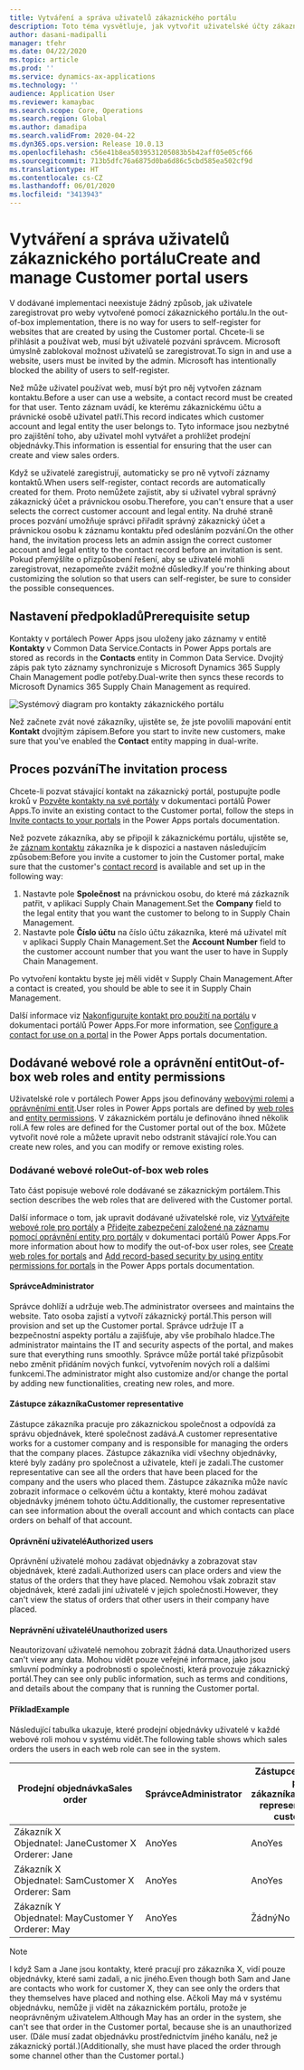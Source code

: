 ```yaml
---
title: Vytváření a správa uživatelů zákaznického portálu
description: Toto téma vysvětluje, jak vytvořit uživatelské účty zákaznického portálu a nastavit pro ně oprávnění.
author: dasani-madipalli
manager: tfehr
ms.date: 04/22/2020
ms.topic: article
ms.prod: ''
ms.service: dynamics-ax-applications
ms.technology: ''
audience: Application User
ms.reviewer: kamaybac
ms.search.scope: Core, Operations
ms.search.region: Global
ms.author: damadipa
ms.search.validFrom: 2020-04-22
ms.dyn365.ops.version: Release 10.0.13
ms.openlocfilehash: c56e41b8ea5039531205083b5b42aff05e05cf66
ms.sourcegitcommit: 713b5dfc76a6875d0ba6d86c5cbd585ea502cf9d
ms.translationtype: HT
ms.contentlocale: cs-CZ
ms.lasthandoff: 06/01/2020
ms.locfileid: "3413943"
---
```

# <a name="create-and-manage-customer-portal-users"></a><span data-ttu-id="0c1c2-103">Vytváření a správa uživatelů zákaznického portálu</span><span class="sxs-lookup"><span data-stu-id="0c1c2-103">Create and manage Customer portal users</span></span>

<span data-ttu-id="0c1c2-104">V dodávané implementaci neexistuje žádný způsob, jak uživatele zaregistrovat pro weby vytvořené pomocí zákaznického portálu.</span><span class="sxs-lookup"><span data-stu-id="0c1c2-104">In the out-of-box implementation, there is no way for users to self-register for websites that are created by using the Customer portal.</span></span> <span data-ttu-id="0c1c2-105">Chcete-li se přihlásit a používat web, musí být uživatelé pozváni správcem. Microsoft úmyslně zablokoval možnost uživatelů se zaregistrovat.</span><span class="sxs-lookup"><span data-stu-id="0c1c2-105">To sign in and use a website, users must be invited by the admin. Microsoft has intentionally blocked the ability of users to self-register.</span></span>

<span data-ttu-id="0c1c2-106">Než může uživatel používat web, musí být pro něj vytvořen záznam kontaktu.</span><span class="sxs-lookup"><span data-stu-id="0c1c2-106">Before a user can use a website, a contact record must be created for that user.</span></span> <span data-ttu-id="0c1c2-107">Tento záznam uvádí, ke kterému zákaznickému účtu a právnické osobě uživatel patří.</span><span class="sxs-lookup"><span data-stu-id="0c1c2-107">This record indicates which customer account and legal entity the user belongs to.</span></span> <span data-ttu-id="0c1c2-108">Tyto informace jsou nezbytné pro zajištění toho, aby uživatel mohl vytvářet a prohlížet prodejní objednávky.</span><span class="sxs-lookup"><span data-stu-id="0c1c2-108">This information is essential for ensuring that the user can create and view sales orders.</span></span>

<span data-ttu-id="0c1c2-109">Když se uživatelé zaregistrují, automaticky se pro ně vytvoří záznamy kontaktů.</span><span class="sxs-lookup"><span data-stu-id="0c1c2-109">When users self-register, contact records are automatically created for them.</span></span> <span data-ttu-id="0c1c2-110">Proto nemůžete zajistit, aby si uživatel vybral správný zákaznický účet a právnickou osobu.</span><span class="sxs-lookup"><span data-stu-id="0c1c2-110">Therefore, you can't ensure that a user selects the correct customer account and legal entity.</span></span> <span data-ttu-id="0c1c2-111">Na druhé straně proces pozvání umožňuje správci přiřadit správný zákaznický účet a právnickou osobu k záznamu kontaktu před odesláním pozvání.</span><span class="sxs-lookup"><span data-stu-id="0c1c2-111">On the other hand, the invitation process lets an admin assign the correct customer account and legal entity to the contact record before an invitation is sent.</span></span> <span data-ttu-id="0c1c2-112">Pokud přemýšlíte o přizpůsobení řešení, aby se uživatelé mohli zaregistrovat, nezapomeňte zvážit možné důsledky.</span><span class="sxs-lookup"><span data-stu-id="0c1c2-112">If you're thinking about customizing the solution so that users can self-register, be sure to consider the possible consequences.</span></span>

## <a name="prerequisite-setup"></a><span data-ttu-id="0c1c2-113">Nastavení předpokladů</span><span class="sxs-lookup"><span data-stu-id="0c1c2-113">Prerequisite setup</span></span>

<span data-ttu-id="0c1c2-114">Kontakty v portálech Power Apps jsou uloženy jako záznamy v entitě **Kontakty** v Common Data Service.</span><span class="sxs-lookup"><span data-stu-id="0c1c2-114">Contacts in Power Apps portals are stored as records in the **Contacts** entity in Common Data Service.</span></span> <span data-ttu-id="0c1c2-115">Dvojitý zápis pak tyto záznamy synchronizuje s Microsoft Dynamics 365 Supply Chain Management podle potřeby.</span><span class="sxs-lookup"><span data-stu-id="0c1c2-115">Dual-write then syncs these records to Microsoft Dynamics 365 Supply Chain Management as required.</span></span>

![![Systémový diagram pro kontakty zákaznického portálu](media/customer-portal-contacts.png "Systémový diagram pro kontakty zákaznického portálu")](media/customer-portal-contacts.png "System diagram for Customer portal contacts")

<span data-ttu-id="0c1c2-117">Než začnete zvát nové zákazníky, ujistěte se, že jste povolili mapování entit **Kontakt** dvojitým zápisem.</span><span class="sxs-lookup"><span data-stu-id="0c1c2-117">Before you start to invite new customers, make sure that you've enabled the **Contact** entity mapping in dual-write.</span></span>

## <a name="the-invitation-process"></a><span data-ttu-id="0c1c2-118">Proces pozvání</span><span class="sxs-lookup"><span data-stu-id="0c1c2-118">The invitation process</span></span>

<span data-ttu-id="0c1c2-119">Chcete-li pozvat stávající kontakt na zákaznický portál, postupujte podle kroků v [Pozvěte kontakty na své portály](https://docs.microsoft.com/powerapps/maker/portals/configure/invite-contacts) v dokumentaci portálů Power Apps.</span><span class="sxs-lookup"><span data-stu-id="0c1c2-119">To invite an existing contact to the Customer portal, follow the steps in [Invite contacts to your portals](https://docs.microsoft.com/powerapps/maker/portals/configure/invite-contacts) in the Power Apps portals documentation.</span></span>

<span data-ttu-id="0c1c2-120">Než pozvete zákazníka, aby se připojil k zákaznickému portálu, ujistěte se, že [záznam kontaktu](https://docs.microsoft.com/powerapps/maker/portals/configure/configure-contacts) zákazníka je k dispozici a nastaven následujícím způsobem:</span><span class="sxs-lookup"><span data-stu-id="0c1c2-120">Before you invite a customer to join the Customer portal, make sure that the customer's [contact record](https://docs.microsoft.com/powerapps/maker/portals/configure/configure-contacts) is available and set up in the following way:</span></span>

1. <span data-ttu-id="0c1c2-121">Nastavte pole **Společnost** na právnickou osobu, do které má zázkazník patřit, v aplikaci Supply Chain Management.</span><span class="sxs-lookup"><span data-stu-id="0c1c2-121">Set the **Company** field to the legal entity that you want the customer to belong to in Supply Chain Management.</span></span>
2. <span data-ttu-id="0c1c2-122">Nastavte pole **Číslo účtu** na číslo účtu zákazníka, které má uživatel mít v aplikaci Supply Chain Management.</span><span class="sxs-lookup"><span data-stu-id="0c1c2-122">Set the **Account Number** field to the customer account number that you want the user to have in Supply Chain Management.</span></span>

<span data-ttu-id="0c1c2-123">Po vytvoření kontaktu byste jej měli vidět v Supply Chain Management.</span><span class="sxs-lookup"><span data-stu-id="0c1c2-123">After a contact is created, you should be able to see it in Supply Chain Management.</span></span>

<span data-ttu-id="0c1c2-124">Další informace viz [Nakonfigurujte kontakt pro použití na portálu](https://docs.microsoft.com/powerapps/maker/portals/configure/configure-contacts) v dokumentaci portálů Power Apps.</span><span class="sxs-lookup"><span data-stu-id="0c1c2-124">For more information, see [Configure a contact for use on a portal](https://docs.microsoft.com/powerapps/maker/portals/configure/configure-contacts) in the Power Apps portals documentation.</span></span>

## <a name="out-of-box-web-roles-and-entity-permissions"></a><span data-ttu-id="0c1c2-125">Dodávané webové role a oprávnění entit</span><span class="sxs-lookup"><span data-stu-id="0c1c2-125">Out-of-box web roles and entity permissions</span></span>

<span data-ttu-id="0c1c2-126">Uživatelské role v portálech Power Apps jsou definovány [webovými rolemi](https://docs.microsoft.com/powerapps/maker/portals/configure/create-web-roles) a [oprávněními entit](https://docs.microsoft.com/powerapps/maker/portals/configure/assign-entity-permissions).</span><span class="sxs-lookup"><span data-stu-id="0c1c2-126">User roles in Power Apps portals are defined by [web roles](https://docs.microsoft.com/powerapps/maker/portals/configure/create-web-roles) and [entity permissions](https://docs.microsoft.com/powerapps/maker/portals/configure/assign-entity-permissions).</span></span> <span data-ttu-id="0c1c2-127">V zákaznickém portálu je definováno ihned několik rolí.</span><span class="sxs-lookup"><span data-stu-id="0c1c2-127">A few roles are defined for the Customer portal out of the box.</span></span> <span data-ttu-id="0c1c2-128">Můžete vytvořit nové role a můžete upravit nebo odstranit stávající role.</span><span class="sxs-lookup"><span data-stu-id="0c1c2-128">You can create new roles, and you can modify or remove existing roles.</span></span>

### <a name="out-of-box-web-roles"></a><span data-ttu-id="0c1c2-129">Dodávané webové role</span><span class="sxs-lookup"><span data-stu-id="0c1c2-129">Out-of-box web roles</span></span>

<span data-ttu-id="0c1c2-130">Tato část popisuje webové role dodávané se zákaznickým portálem.</span><span class="sxs-lookup"><span data-stu-id="0c1c2-130">This section describes the web roles that are delivered with the Customer portal.</span></span>

<span data-ttu-id="0c1c2-131">Další informace o tom, jak upravit dodávané uživatelské role, viz [Vytvářejte webové role pro portály](https://docs.microsoft.com/powerapps/maker/portals/configure/create-web-roles) a [Přidejte zabezpečení založené na záznamu pomocí oprávnění entity pro portály](https://docs.microsoft.com/powerapps/maker/portals/configure/assign-entity-permissions) v dokumentaci portálů Power Apps.</span><span class="sxs-lookup"><span data-stu-id="0c1c2-131">For more information about how to modify the out-of-box user roles, see [Create web roles for portals](https://docs.microsoft.com/powerapps/maker/portals/configure/create-web-roles) and [Add record-based security by using entity permissions for portals](https://docs.microsoft.com/powerapps/maker/portals/configure/assign-entity-permissions) in the Power Apps portals documentation.</span></span>

#### <a name="administrator"></a><span data-ttu-id="0c1c2-132">Správce</span><span class="sxs-lookup"><span data-stu-id="0c1c2-132">Administrator</span></span>

<span data-ttu-id="0c1c2-133">Správce dohlíží a udržuje web.</span><span class="sxs-lookup"><span data-stu-id="0c1c2-133">The administrator oversees and maintains the website.</span></span> <span data-ttu-id="0c1c2-134">Tato osoba zajistí a vytvoří zákaznický portál.</span><span class="sxs-lookup"><span data-stu-id="0c1c2-134">This person will provision and set up the Customer portal.</span></span> <span data-ttu-id="0c1c2-135">Správce udržuje IT a bezpečnostní aspekty portálu a zajišťuje, aby vše probíhalo hladce.</span><span class="sxs-lookup"><span data-stu-id="0c1c2-135">The administrator maintains the IT and security aspects of the portal, and makes sure that everything runs smoothly.</span></span> <span data-ttu-id="0c1c2-136">Správce může portál také přizpůsobit nebo změnit přidáním nových funkcí, vytvořením nových rolí a dalšími funkcemi.</span><span class="sxs-lookup"><span data-stu-id="0c1c2-136">The administrator might also customize and/or change the portal by adding new functionalities, creating new roles, and more.</span></span>

#### <a name="customer-representative"></a><span data-ttu-id="0c1c2-137">Zástupce zákazníka</span><span class="sxs-lookup"><span data-stu-id="0c1c2-137">Customer representative</span></span>

<span data-ttu-id="0c1c2-138">Zástupce zákazníka pracuje pro zákaznickou společnost a odpovídá za správu objednávek, které společnost zadává.</span><span class="sxs-lookup"><span data-stu-id="0c1c2-138">A customer representative works for a customer company and is responsible for managing the orders that the company places.</span></span> <span data-ttu-id="0c1c2-139">Zástupce zákazníka vidí všechny objednávky, které byly zadány pro společnost a uživatele, kteří je zadali.</span><span class="sxs-lookup"><span data-stu-id="0c1c2-139">The customer representative can see all the orders that have been placed for the company and the users who placed them.</span></span> <span data-ttu-id="0c1c2-140">Zástupce zákazníka může navíc zobrazit informace o celkovém účtu a kontakty, které mohou zadávat objednávky jménem tohoto účtu.</span><span class="sxs-lookup"><span data-stu-id="0c1c2-140">Additionally, the customer representative can see information about the overall account and which contacts can place orders on behalf of that account.</span></span>

#### <a name="authorized-users"></a><span data-ttu-id="0c1c2-141">Oprávnění uživatelé</span><span class="sxs-lookup"><span data-stu-id="0c1c2-141">Authorized users</span></span>

<span data-ttu-id="0c1c2-142">Oprávnění uživatelé mohou zadávat objednávky a zobrazovat stav objednávek, které zadali.</span><span class="sxs-lookup"><span data-stu-id="0c1c2-142">Authorized users can place orders and view the status of the orders that they have placed.</span></span> <span data-ttu-id="0c1c2-143">Nemohou však zobrazit stav objednávek, které zadali jiní uživatelé v jejich společnosti.</span><span class="sxs-lookup"><span data-stu-id="0c1c2-143">However, they can't view the status of orders that other users in their company have placed.</span></span>

#### <a name="unauthorized-users"></a><span data-ttu-id="0c1c2-144">Neprávnění uživatelé</span><span class="sxs-lookup"><span data-stu-id="0c1c2-144">Unauthorized users</span></span>

<span data-ttu-id="0c1c2-145">Neautorizovaní uživatelé nemohou zobrazit žádná data.</span><span class="sxs-lookup"><span data-stu-id="0c1c2-145">Unauthorized users can't view any data.</span></span> <span data-ttu-id="0c1c2-146">Mohou vidět pouze veřejné informace, jako jsou smluvní podmínky a podrobnosti o společnosti, která provozuje zákaznický portál.</span><span class="sxs-lookup"><span data-stu-id="0c1c2-146">They can see only public information, such as terms and conditions, and details about the company that is running the Customer portal.</span></span>

#### <a name="example"></a><span data-ttu-id="0c1c2-147">Příklad</span><span class="sxs-lookup"><span data-stu-id="0c1c2-147">Example</span></span>

<span data-ttu-id="0c1c2-148">Následující tabulka ukazuje, které prodejní objednávky uživatelé v každé webové roli mohou v systému vidět.</span><span class="sxs-lookup"><span data-stu-id="0c1c2-148">The following table shows which sales orders the users in each web role can see in the system.</span></span>

| <span data-ttu-id="0c1c2-149">Prodejní objednávka</span><span class="sxs-lookup"><span data-stu-id="0c1c2-149">Sales order</span></span> | <span data-ttu-id="0c1c2-150">Správce</span><span class="sxs-lookup"><span data-stu-id="0c1c2-150">Administrator</span></span> | <span data-ttu-id="0c1c2-151">Zástupce zákazníka pro zákazníka&nbsp;X</span><span class="sxs-lookup"><span data-stu-id="0c1c2-151">Customer representative for customer&nbsp;X</span></span> | <span data-ttu-id="0c1c2-152">Oprávněný uživatel: Jane</span><span class="sxs-lookup"><span data-stu-id="0c1c2-152">Authorized user: Jane</span></span> | <span data-ttu-id="0c1c2-153">Oprávněný uživatel: Sam</span><span class="sxs-lookup"><span data-stu-id="0c1c2-153">Authorized user: Sam</span></span> | <span data-ttu-id="0c1c2-154">Neprávněný uživatel: May</span><span class="sxs-lookup"><span data-stu-id="0c1c2-154">Unauthorized user: May</span></span> |
|---|---|---|---|---|---|
| <span data-ttu-id="0c1c2-155">Zákazník&nbsp;X Objednatel:&nbsp;Jane</span><span class="sxs-lookup"><span data-stu-id="0c1c2-155">Customer&nbsp;X Orderer:&nbsp;Jane</span></span> | <span data-ttu-id="0c1c2-156">Ano</span><span class="sxs-lookup"><span data-stu-id="0c1c2-156">Yes</span></span> | <span data-ttu-id="0c1c2-157">Ano</span><span class="sxs-lookup"><span data-stu-id="0c1c2-157">Yes</span></span> | <span data-ttu-id="0c1c2-158">Ano</span><span class="sxs-lookup"><span data-stu-id="0c1c2-158">Yes</span></span> | <span data-ttu-id="0c1c2-159">Žádný</span><span class="sxs-lookup"><span data-stu-id="0c1c2-159">No</span></span> | <span data-ttu-id="0c1c2-160">Žádný</span><span class="sxs-lookup"><span data-stu-id="0c1c2-160">No</span></span> |
| <span data-ttu-id="0c1c2-161">Zákazník&nbsp;X Objednatel:&nbsp;Sam</span><span class="sxs-lookup"><span data-stu-id="0c1c2-161">Customer&nbsp;X Orderer:&nbsp;Sam</span></span> | <span data-ttu-id="0c1c2-162">Ano</span><span class="sxs-lookup"><span data-stu-id="0c1c2-162">Yes</span></span> | <span data-ttu-id="0c1c2-163">Ano</span><span class="sxs-lookup"><span data-stu-id="0c1c2-163">Yes</span></span> | <span data-ttu-id="0c1c2-164">Žádný</span><span class="sxs-lookup"><span data-stu-id="0c1c2-164">No</span></span> | <span data-ttu-id="0c1c2-165">Ano</span><span class="sxs-lookup"><span data-stu-id="0c1c2-165">Yes</span></span> | <span data-ttu-id="0c1c2-166">Žádný</span><span class="sxs-lookup"><span data-stu-id="0c1c2-166">No</span></span> |
| <span data-ttu-id="0c1c2-167">Zákazník&nbsp;Y Objednatel:&nbsp;May</span><span class="sxs-lookup"><span data-stu-id="0c1c2-167">Customer&nbsp;Y Orderer:&nbsp;May</span></span> | <span data-ttu-id="0c1c2-168">Ano</span><span class="sxs-lookup"><span data-stu-id="0c1c2-168">Yes</span></span> | <span data-ttu-id="0c1c2-169">Žádný</span><span class="sxs-lookup"><span data-stu-id="0c1c2-169">No</span></span> | <span data-ttu-id="0c1c2-170">Žádný</span><span class="sxs-lookup"><span data-stu-id="0c1c2-170">No</span></span> | <span data-ttu-id="0c1c2-171">Žádný</span><span class="sxs-lookup"><span data-stu-id="0c1c2-171">No</span></span> | <span data-ttu-id="0c1c2-172">Žádný</span><span class="sxs-lookup"><span data-stu-id="0c1c2-172">No</span></span> |

> [!NOTE]
> <span data-ttu-id="0c1c2-173">I když Sam a Jane jsou kontakty, které pracují pro zákazníka X, vidí pouze objednávky, které sami zadali, a nic jiného.</span><span class="sxs-lookup"><span data-stu-id="0c1c2-173">Even though both Sam and Jane are contacts who work for customer X, they can see only the orders that they themselves have placed and nothing else.</span></span> <span data-ttu-id="0c1c2-174">Ačkoli May má v systému objednávku, nemůže ji vidět na zákaznickém portálu, protože je neoprávněným uživatelem.</span><span class="sxs-lookup"><span data-stu-id="0c1c2-174">Although May has an order in the system, she can't see that order in the Customer portal, because she is an unauthorized user.</span></span> <span data-ttu-id="0c1c2-175">(Dále musí zadat objednávku prostřednictvím jiného kanálu, než je zákaznický portál.)</span><span class="sxs-lookup"><span data-stu-id="0c1c2-175">(Additionally, she must have placed the order through some channel other than the Customer portal.)</span></span>
